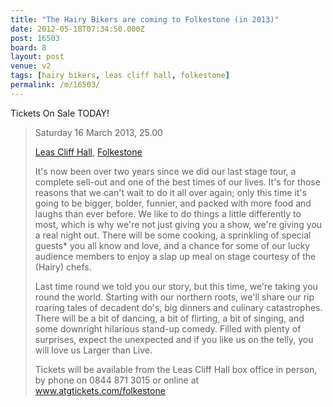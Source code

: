 ```yaml
---
title: "The Hairy Bikers are coming to Folkestone (in 2013)"
date: 2012-05-18T07:34:50.000Z
post: 16503
board: 8
layout: post
venue: v2
tags: [hairy bikers, leas cliff hall, folkestone]
permalink: /m/16503/
---
```

Tickets On Sale TODAY!

<blockquote>Saturday 16 March 2013, 25.00

<a href="/wiki/leas+cliff+hall">Leas Cliff Hall</a>, <a href="/wiki/folkestone">Folkestone</a>

It's now been over two years since we did our last stage tour, a complete sell-out and one of the best times of our lives. It's for those reasons that we can't wait to do it all over again; only this time it's going to be bigger, bolder, funnier, and packed with more food and laughs than ever before. We like to do things a little differently to most, which is why we're not just giving you a show, we're giving you a real night out. There will be some cooking, a sprinkling of special guests* you all know and love, and a chance for some of our lucky audience members to enjoy a slap up meal on stage courtesy of the (Hairy) chefs.

Last time round we told you our story, but this time, we're taking you round the world. Starting with our northern roots, we'll share our rip roaring tales of decadent do's, big dinners and culinary catastrophes. There will be a bit of dancing, a bit of flirting, a bit of singing, and some downright hilarious stand-up comedy. Filled with plenty of surprises, expect the unexpected and if you like us on the telly, you will love us Larger than Live.

Tickets will be available from the Leas Cliff Hall box office in person, by phone on 0844 871 3015 or online at www.atgtickets.com/folkestone</blockquote>
